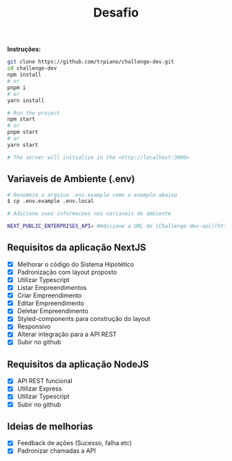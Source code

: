 <h1 align="center">
   Desafio

<br>
<h3 align="center">

<br>
</h3>
</h1>

**Instruções:**

```bash
git clone https://github.com/trpiano/challenge-dev.git
cd challenge-dev
npm install
# or
pnpm i
# or
yarn install

# Run the project
npm start
# or
pnpm start
# or
yarn start

# The server will initialize in the <http://localhost:3000>
```

## Variaveis de Ambiente (.env)

```bash
# Renomeie o arquivo .env.example como o exemplo abaixo
$ cp .env.example .env.local

# Adicione suas informacoes nas variaveis de ambiente

NEXT_PUBLIC_ENTERPRISES_API= #Adicione a URL do [Challenge-dev-api](https://github.com/trpiano/challenge-dev-api);

```

## Requisitos da aplicação NextJS

- [X] Melhorar o código do Sistema Hipotético
- [X] Padronização com layout proposto
- [X] Utilizar Typescript
- [X] Listar Empreendimentos
- [X] Criar Empreendimento
- [X] Editar Empreendimento
- [X] Deletar Empreendimento
- [X] Styled-components para construção do layout
- [X] Responsivo
- [X] Alterar integração para a API REST
- [X] Subir no github

## Requisitos da aplicação NodeJS

- [X] API REST funcional
- [X] Utilizar Express
- [X] Utilizar Typescript
- [X] Subir no github

## Ideias de melhorias

- [X] Feedback de ações (Sucesso, falha etc)
- [X] Padronizar chamadas a API
